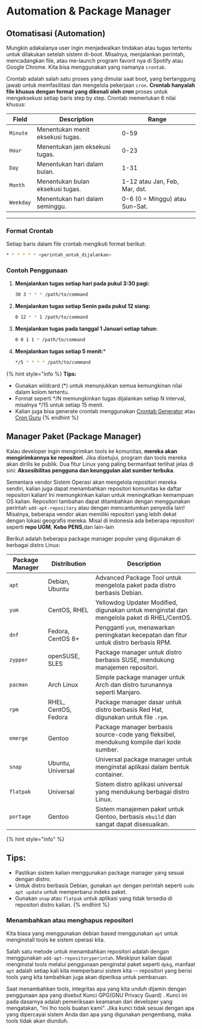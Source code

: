 # Automation & Package Manager

## Otomatisasi (Automation)

Mungkin adakalanya user ingin menjadwalkan tindakan atau tugas tertentu untuk dilakukan setelah sistem di-boot. Misalnya, menjalankan perintah, mencadangkan file, atau me-launch program favorit nya di Spotify atau Google Chrome. Kita bisa menggunakan yang namanya `crontab`.

Crontab adalah salah satu proses yang dimulai saat boot, yang bertanggung jawab untuk memfasilitasi dan mengelola pekerjaan `cron`. **Crontab hanyalah file khusus dengan format yang dikenali oleh 
_cron_**
proses untuk mengeksekusi setiap baris step by step. Crontab memerlukan 6 nilai khusus:


| Field    | Description                          | Range                          |
|----------|--------------------------------------|--------------------------------|
| `Minute` | Menentukan menit eksekusi tugas.     | 0-59                           |
| `Hour`   | Menentukan jam eksekusi tugas.       | 0-23                           |
| `Day`    | Menentukan hari dalam bulan.         | 1-31                           |
| `Month`  | Menentukan bulan eksekusi tugas.     | 1-12 atau Jan, Feb, Mar, dst.  |
| `Weekday`| Menentukan hari dalam seminggu.      | 0-6 (0 = Minggu) atau Sun-Sat. |

---

### Format Crontab

Setiap baris dalam file crontab mengikuti format berikut:

```bash
* * * * * * <perintah_untuk_dijalankan>
```

### Contoh Penggunaan

1. **Menjalankan tugas setiap hari pada pukul 3:30 pagi:**
   ```bash
   30 3 * * * /path/to/command
   ```
2. **Menjalankan tugas setiap Senin pada pukul 12 siang:**
   ```bash
   0 12 * * 1 /path/to/command
   ```
3. **Menjalankan tugas pada tanggal 1 Januari setiap tahun:**
   ```bash
   0 0 1 1 * /path/to/command
   ```
4. **Menjalankan tugas setiap 5 menit:***
   ```bash
   */5 * * * * /path/to/command
   ```

{% hint style="info %}
**Tips:**
+ Gunakan wildcard (*) untuk menunjukkan semua kemungkinan nilai dalam kolom tertentu.
+ Format seperti */N memungkinkan tugas dijalankan setiap N interval, misalnya */15 untuk setiap 15 menit.
+ Kalian juga bisa generate crontab menggunakan [Crontab Generator](https://crontab-generator.org/) atau [Cron Guru](https://crontab.guru/)
{% endhint %}


## Manager Paket (Package Manager)

Kalau developer ingin mengirimkan tools ke komunitas, **mereka akan mengirimkannya ke repositori**. Jika disetujui, program dan tools mereka akan dirilis ke publik. Dua fitur Linux yang paling bermanfaat terlihat jelas di sini: **Aksesibilitas pengguna dan keunggulan alat sumber terbuka**.

Sementara vendor Sistem Operasi akan mengelola repositori mereka sendiri, kalian juga dapat menambahkan repositori komunitas ke daftar repositori kalian! Ini memungkinkan kalian untuk meningkatkan kemampuan OS kalian. Repositori tambahan dapat ditambahkan dengan menggunakan perintah `add-apt-repository` atau dengan mencantumkan penyedia lain! Misalnya, beberapa vendor akan memiliki repositori yang lebih dekat dengan lokasi geografis mereka. Misal di indonesia ada beberapa repositori seperti **repo UGM**, **Kebo PENS**,dan lain-lain

Berikut adalah beberapa package manager populer yang digunakan di berbagai distro Linux:

| Package Manager | Distribution         | Description                                                                              |
|------------------|----------------------|------------------------------------------------------------------------------------------|
| `apt`           | Debian, Ubuntu       | Advanced Package Tool untuk mengelola paket pada distro berbasis Debian.            |
| `yum`           | CentOS, RHEL         | Yellowdog Updater Modified, digunakan untuk menginstal dan mengelola paket di RHEL/CentOS. |
| `dnf`           | Fedora, CentOS 8+    | Pengganti `yum`, menawarkan peningkatan kecepatan dan fitur untuk distro berbasis RPM. |
| `zypper`        | openSUSE, SLES       | Package manager untuk distro berbasis SUSE, mendukung manajemen repositori.         |
| `pacman`        | Arch Linux           | Simple package manager untuk Arch dan distro turunannya seperti Manjaro.           |
| `rpm`           | RHEL, CentOS, Fedora | Package manager dasar untuk distro berbasis Red Hat, digunakan untuk file `.rpm`.   |
| `emerge`        | Gentoo               | Package manager berbasis source-code yang fleksibel, mendukung kompile dari kode sumber.|
| `snap`          | Ubuntu, Universal    | Universal package manager untuk menginstal aplikasi dalam bentuk container.            |
| `flatpak`       | Universal            | Sistem distro aplikasi universal yang mendukung berbagai distro Linux.          |
| `portage`       | Gentoo               | Sistem manajemen paket untuk Gentoo, berbasis `ebuild` dan sangat dapat disesuaikan.    |

{% hint style="info" %}
## Tips:
- Pastikan sistem kalian menggunakan package manager yang sesuai dengan distro.
- Untuk distro berbasis Debian, gunakan `apt` dengan perintah seperti `sudo apt update` untuk memperbarui indeks paket.
- Gunakan `snap` atau `flatpak` untuk aplikasi yang tidak tersedia di repositori distro kalian.
{% endhint %}

### Menambahkan atau menghapus repositori

Kita biasa yang menggunakan debian based menggunakan `apt` untuk menginstall tools ke sistem operasi kita. 

Salah satu metode untuk menambahkan repositori adalah dengan menggunakan `add-apt-repositoryperintah`. Meskipun kalian dapat menginstal tools melalui penggunaan penginstal paket seperti `dpkg`, manfaat `apt` adalah setiap kali kita memperbarui sistem kita -- repositori yang berisi tools yang kita tambahkan juga akan diperiksa untuk pembaruan.

Saat menambahkan tools, integritas apa yang kita unduh dijamin dengan penggunaan apa yang disebut Kunci GPG(GNU Privacy Guard) . Kunci ini pada dasarnya adalah pemeriksaan keamanan dari developer yang mengatakan, "ini lho tools buatan kami". Jika kunci tidak sesuai dengan apa yang dipercayai sistem Anda dan apa yang digunakan pengembang, maka tools tidak akan diunduh.